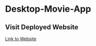 # Desktop-Movie-App

## Visit Deployed Website
<a href="https://tayloradam1999.github.io/Desktop-Movie-App/">Link to Website</a>